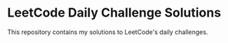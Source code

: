 # LeetCode Daily Challenge Solutions

This repository contains my solutions to LeetCode's daily challenges.
